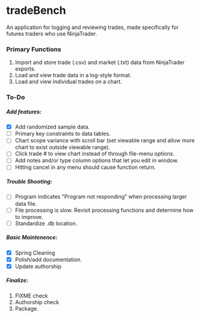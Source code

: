 # tradeBench
An application for logging and reviewing trades, made specifically for futures traders who use NinjaTrader.  

### Primary Functions
1. Import and store trade (.csv) and market (.txt) data from NinjaTrader exports.
2. Load and view trade data in a log-style format. 
3. Load and view individual trades on a chart. 

### To-Do
##### Add features:
- [x] Add randomized sample data.
- [ ] Primary key constraints to data tables.
- [ ] Chart scope variance with scroll bar (set viewable range and allow more chart to exist outside viewable range).
- [ ] Click trade # to view chart instead of through file-menu options.
- [ ] Add notes and/or type column options that let you edit in window.
- [ ] Hitting cancel in any menu should cause function return.

##### Trouble Shooting: 
- [ ] Program indicates "Program not responding" when processing larger data file.
- [ ] File processing is slow. Revisit processing functions and determine how to improve.
- [ ] Standardize .db location.

##### Basic Maintenence: 
- [x] Spring Cleaning
- [x] Polish/add documentation.
- [x] Update authorship

##### Finalize: 
1. FIXME check
2. Authorship check
3. Package. 

